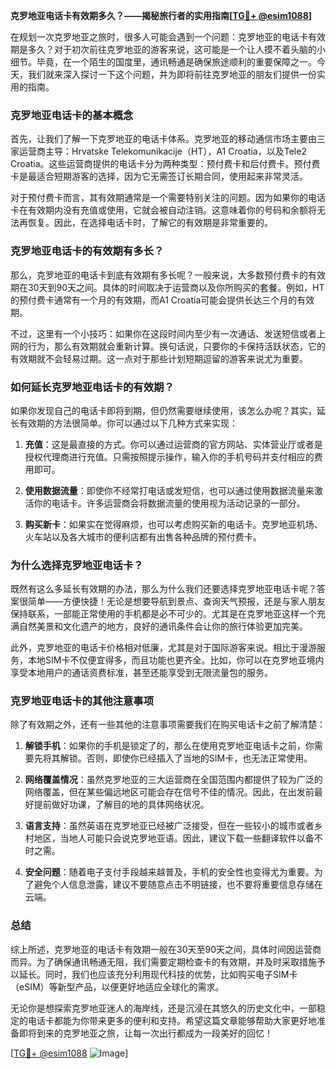 **克罗地亚电话卡有效期多久？——揭秘旅行者的实用指南[[TG💪+ @esim1088](https://t.me/s/esim1088)]**

在规划一次克罗地亚之旅时，很多人可能会遇到一个问题：克罗地亚的电话卡有效期是多久？对于初次前往克罗地亚的游客来说，这可能是一个让人摸不着头脑的小细节。毕竟，在一个陌生的国度里，通讯畅通是确保旅途顺利的重要保障之一。今天，我们就来深入探讨一下这个问题，并为即将前往克罗地亚的朋友们提供一份实用的指南。

### 克罗地亚电话卡的基本概念

首先，让我们了解一下克罗地亚的电话卡体系。克罗地亚的移动通信市场主要由三家运营商主导：Hrvatske Telekomunikacije（HT），A1 Croatia，以及Tele2 Croatia。这些运营商提供的电话卡分为两种类型：预付费卡和后付费卡。预付费卡是最适合短期游客的选择，因为它无需签订长期合同，使用起来非常灵活。

对于预付费卡而言，其有效期通常是一个需要特别关注的问题。因为如果你的电话卡在有效期内没有充值或使用，它就会被自动注销。这意味着你的号码和余额将无法再恢复。因此，在选择电话卡时，了解它的有效期是非常重要的。

### 克罗地亚电话卡的有效期有多长？

那么，克罗地亚的电话卡到底有效期有多长呢？一般来说，大多数预付费卡的有效期在30天到90天之间。具体的时间取决于运营商以及你所购买的套餐。例如，HT的预付费卡通常有一个月的有效期，而A1 Croatia可能会提供长达三个月的有效期。

不过，这里有一个小技巧：如果你在这段时间内至少有一次通话、发送短信或者上网的行为，那么有效期就会重新计算。换句话说，只要你的卡保持活跃状态，它的有效期就不会轻易过期。这一点对于那些计划短期逗留的游客来说尤为重要。

### 如何延长克罗地亚电话卡的有效期？

如果你发现自己的电话卡即将到期，但仍然需要继续使用，该怎么办呢？其实，延长有效期的方法很简单。你可以通过以下几种方式来实现：

1. **充值**：这是最直接的方式。你可以通过运营商的官方网站、实体营业厅或者是授权代理商进行充值。只需按照提示操作，输入你的手机号码并支付相应的费用即可。
   
2. **使用数据流量**：即使你不经常打电话或发短信，也可以通过使用数据流量来激活你的电话卡。许多运营商会将数据流量的使用视为活动记录的一部分。

3. **购买新卡**：如果实在觉得麻烦，也可以考虑购买新的电话卡。克罗地亚机场、火车站以及各大城市的便利店都有出售各种品牌的预付费卡。

### 为什么选择克罗地亚电话卡？

既然有这么多延长有效期的办法，那么为什么我们还要选择克罗地亚电话卡呢？答案很简单——方便快捷！无论是想要导航到景点、查询天气预报，还是与家人朋友保持联系，一部能正常使用的手机都是必不可少的。尤其是在克罗地亚这样一个充满自然美景和文化遗产的地方，良好的通讯条件会让你的旅行体验更加完美。

此外，克罗地亚的电话卡价格相对低廉，尤其是对于国际游客来说。相比于漫游服务，本地SIM卡不仅便宜得多，而且功能也更齐全。比如，你可以在克罗地亚境内享受本地用户的通话资费标准，甚至还能享受到无限流量包的服务。

### 克罗地亚电话卡的其他注意事项

除了有效期之外，还有一些其他的注意事项需要我们在购买电话卡之前了解清楚：

1. **解锁手机**：如果你的手机是锁定了的，那么在使用克罗地亚电话卡之前，你需要先将其解锁。否则，即使你已经插入了当地的SIM卡，也无法正常使用。

2. **网络覆盖情况**：虽然克罗地亚的三大运营商在全国范围内都提供了较为广泛的网络覆盖，但在某些偏远地区可能会存在信号不佳的情况。因此，在出发前最好提前做好功课，了解目的地的具体网络状况。

3. **语言支持**：虽然英语在克罗地亚已经被广泛接受，但在一些较小的城市或者乡村地区，当地人可能只会说克罗地亚语。因此，建议下载一些翻译软件以备不时之需。

4. **安全问题**：随着电子支付手段越来越普及，手机的安全性也变得尤为重要。为了避免个人信息泄露，建议不要随意点击不明链接，也不要将重要信息存储在云端。

### 总结

综上所述，克罗地亚的电话卡有效期一般在30天至90天之间，具体时间因运营商而异。为了确保通讯畅通无阻，我们需要定期检查卡的有效期，并及时采取措施予以延长。同时，我们也应该充分利用现代科技的优势，比如购买电子SIM卡（eSIM）等新型产品，以便更好地适应全球化的需求。

无论你是想探索克罗地亚迷人的海岸线，还是沉浸在其悠久的历史文化中，一部稳定的电话卡都能为你带来更多的便利和支持。希望这篇文章能够帮助大家更好地准备即将到来的克罗地亚之旅，让每一次出行都成为一段美好的回忆！

[[TG💪+ @esim1088](https://t.me/s/esim1088) ![Image](https://i.postimg.cc/4NQfJmqS/Snipaste-2025-05-13-00-14-12.png)]